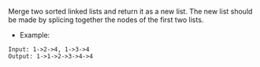 Merge two sorted linked lists and return it as a new list. The new list should be made by splicing together the nodes of the first two lists.

- Example:

```
Input: 1->2->4, 1->3->4
Output: 1->1->2->3->4->4
```

